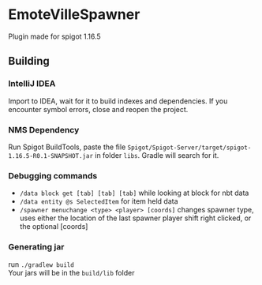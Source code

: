 # EmoteVilleSpawner   

Plugin made for spigot 1.16.5   


## Building  

### IntelliJ IDEA  
Import to IDEA, wait for it to build indexes and dependencies. If you encounter symbol errors, 
close and reopen the project.  

### NMS Dependency   
Run Spigot BuildTools, paste the file `Spigot/Spigot-Server/target/spigot-1.16.5-R0.1-SNAPSHOT.jar` in folder 
`libs`. 
Gradle will search for it.  

### Debugging commands  

- `/data block get [tab] [tab] [tab]` while looking at block for nbt data  
- `/data entity @s SelectedItem` for item held data  
- `/spawner menuchange <type> <player> [coords]` changes spawner type, uses either the location of the last spawner player shift right clicked, or the optional [coords]  


### Generating jar  
run `./gradlew build`  
Your jars will be in the `build/lib` folder  
